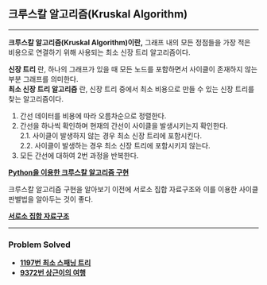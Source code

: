 ## 크루스칼 알고리즘(Kruskal Algorithm)

---

**크루스칼 알고리즘(Kruskal Algorithm)이란,** 그래프 내의 모든 정점들을 가장 적은 비용으로 연결하기 위해 사용되는 최소 신장 트리 알고리즘이다.

**신장 트리** 란, 하나의 그래프가 있을 때 모든 노드를 포함하면서 사이클이 존재하지 않는 부분 그래프를 의미한다.  
**최소 신장 트리 알고리즘** 란, 신장 트리 중에서 최소 비용으로 만들 수 있는 신장 트리를 찾는 알고리즘이다.  

1. 간선 데이터를 비용에 따라 오름차순으로 정렬한다.
2. 간선을 하나씩 확인하며 현재의 간선이 사이클을 발생시키는지 확인한다.  
    2.1. 사이클이 발생하지 않는 경우 최소 신장 트리에 포함시킨다.  
    2.2. 사이클이 발생하는 경우 최소 신장 트리에 포함시키지 않는다.
3. 모든 간선에 대하여 2번 과정을 반복한다.

[**Python을 이용한 크루스칼 알고리즘 구현**](https://github.com/ChanghyunRyu/Python_CodingTest_note/blob/main/greedy_algorithm/kruskal_algorithm/kruskal_algorithm.py)

크루스칼 알고리즘 구현을 알아보기 이전에 서로소 집합 자료구조와 이를 이용한 사이클 판별법을 알아두는 것이 좋다.  

[**서로소 집합 자료구조**](https://github.com/ChanghyunRyu/Python_CodingTest_note/tree/main/data_structure/disjoint_set)

---

### Problem Solved

- [**1197번 최소 스패닝 트리**](https://github.com/ChanghyunRyu/Python_CodingTest_note/tree/main/greedy_algorithm/kruskal_algorithm/1197_minimum_spanning_tree)
- [**9372번 상근이의 여행**](https://github.com/ChanghyunRyu/Python_CodingTest_note/tree/main/greedy_algorithm/kruskal_algorithm/9372_travel)
